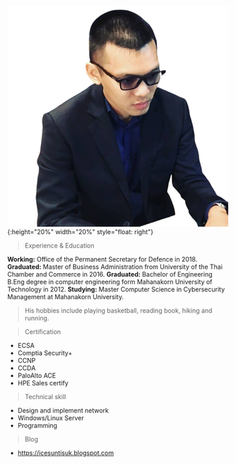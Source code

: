 ![](/img/ice.png){:height="20%" width="20%" style="float: right"}

>Experience & Education

<b>Working:</b> Office of the Permanent Secretary for Defence in 2018.
<b>Graduated:</b> Master of Business Administration from University of the Thai Chamber and Commerce in 2016. 
<b>Graduated:</b> Bachelor of Engineering  B.Eng degree in computer engineering form Mahanakorn University of Technology in 2012. 
<b>Studying:</b> Master Computer Science in Cybersecurity Management at Mahanakorn University. 

>His hobbies include playing basketball, reading book, hiking and running.

>Certification

* ECSA
* Comptia Security+
* CCNP
* CCDA
* PaloAlto ACE
* HPE Sales certify

>Technical skill

* Design and implement network
* Windows/Linux Server
* Programming

>Blog

* https://icesuntisuk.blogspot.com
